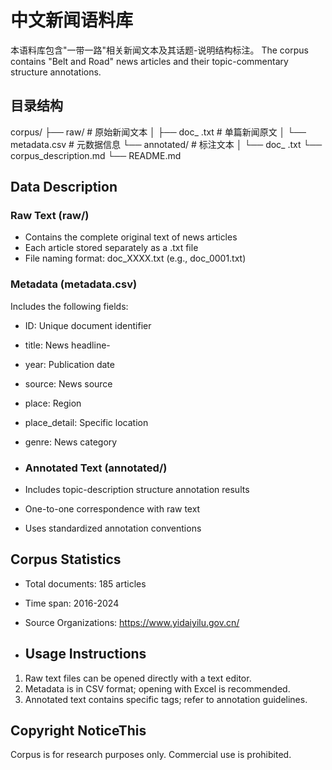 # 中文新闻语料库

本语料库包含"一带一路"相关新闻文本及其话题-说明结构标注。
The corpus contains "Belt and Road" news articles and their topic-commentary structure annotations.

## 目录结构
corpus/
├── raw/              # 原始新闻文本
│   ├── doc_ .txt     # 单篇新闻原文
│   └── metadata.csv  # 元数据信息
└── annotated/        # 标注文本
│   └── doc_ .txt
└── corpus_description.md
└── README.md


## Data Description

### Raw Text (raw/)
- Contains the complete original text of news articles
- Each article stored separately as a .txt file
- File naming format: doc_XXXX.txt (e.g., doc_0001.txt)

### Metadata (metadata.csv)
Includes the following fields:
- ID: Unique document identifier
- title: News headline- 
- year: Publication date
- source: News source
- place: Region
- place_detail: Specific location
- genre: News category

- ### Annotated Text (annotated/)
- Includes topic-description structure annotation results
- One-to-one correspondence with raw text
- Uses standardized annotation conventions
  
## Corpus Statistics
- Total documents: 185 articles
- Time span: 2016-2024 
- Source Organizations: https://www.yidaiyilu.gov.cn/


- ## Usage Instructions
1. Raw text files can be opened directly with a text editor.
2. Metadata is in CSV format; opening with Excel is recommended.
3. Annotated text contains specific tags; refer to annotation guidelines.

## Copyright NoticeThis 
Corpus is for research purposes only. Commercial use is prohibited.

